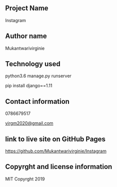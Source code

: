 ## Project Name
Instagram

## Author name
Mukantwarivirginie

## Technology used

python3.6 manage.py runserver


 pip install django==1.11


## Contact information

0786679517


virgm2020@gmail.com



## link to live site on GitHub Pages
https://github.com/Mukantwarivirginie/Instagram


## Copyrght and license information
MIT Copyrght 2019
